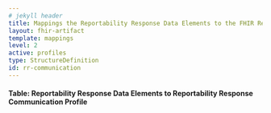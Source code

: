 ```yaml
---
# jekyll header
title: Mappings the Reportability Response Data Elements to the FHIR Reportability Response Communication Profile
layout: fhir-artifact
template: mappings
level: 2
active: profiles
type: StructureDefinition
id: rr-communication
---
```


#### Table: Reportability Response Data Elements to Reportability Response Communication Profile
<!--
|1. Reportability Response Data Element|2. Published mappings to CDA Conformance ID|3. Reportability Response Communication Profile elements|4. Target FHIR Profile elements referenced by the element in column 3|5. Target FHIR Profile elements referenced by the element in column 4|6. Target Profile|
|---|---|---|---|---|---|---|
|Reportability Response||[Communication](StructureDefinition-rr-communication-definitions.html#Communication)|||ECR Profile|
|Reportability Response Unique Identifier||[Communication.identifier](StructureDefinition-rr-communication-definitions.html#Communication.identifier)|||ECR Profil|
|Reportable Condition||[Communication.reasonCode](StructureDefinition-rr-communication-definitions.html#Communication.reasonCode)|||ECR Profil|
|Date and time of eICR Receipt||[Communication.received](StructureDefinition-rr-communication-definitions.html#Communication.received)|||US-Core Profile|
|eICR Encompassing Encounter ID||[Communication.context](StructureDefinition-rr-communication-definitions.html#Communication.context)|[Encounter.identifier](StructureDefinition-eicr-encounter.html#Encounter.identifier)||US-Core Profile|
|Patient||[Communication.subject](StructureDefinition-rr-communication-definitions.html#Communication.subject)|[Patient]({{site.data.fhir.uscore}}StructureDefinition-us-core-patient-definitions.html#Patient)||US-Core Profile|
|Patient ID Number|||[Patient.identifier]({{site.data.fhir.uscore}}StructureDefinition-us-core-patient-definitions.html#Patient.identifier)||US-Core Profile|
|Patient Name|||[Patient.name]({{site.data.fhir.uscore}}StructureDefinition-us-core-patient-definitions.html#Patient.name)||US-Core Profile|
|Patient Administrative Gender|||[Patient.gender]({{site.data.fhir.uscore}}StructureDefinition-us-core-patient-definitions.html#Patient.gender)||US-Core Profile|
|Patient Birth Date|||[Patient.birthDate]({{site.data.fhir.uscore}}StructureDefinition-us-core-patient-definitions.html#Patient.birthDate)||US-Core Profile|
|Patient Street Address|||[Patient.address]({{site.data.fhir.uscore}}StructureDefinition-us-core-patient-definitions.html#Patient.address)||US-Core Profile|
|Patient Email|||[Patient.telecom]({{site.data.fhir.uscore}}StructureDefinition-us-core-patient-definitions.html#Patient.telecom)||US-Core Profile|
|Patient Phone|||[Patient.telecom]({{site.data.fhir.uscore}}StructureDefinition-us-core-patient-definitions.html#Patient.telecom)||US-Core Profile|
|Patient Preferred Language|||[Patient.communication.language]({{site.data.fhir.uscore}}StructureDefinition-us-core-patient-definitions.html#Patient.communication.language)||US-Core Profile|
|Patient Race|||[Patient.extension(US Core Race)]({{site.data.fhir.uscore}}StructureDefinition-us-core-race.html)||US-Core Profile|
|Patient Ethnicity|||[Patient.extension(US Core Ethnicity)]({{site.data.fhir.uscore}}StructureDefinition-us-core-ethnicity.html)||US-Core Profile|
|Parent/ Guardian Email|||[Patient.contact.telecom]({{site.data.fhir.uscore}}StructureDefinition-us-core-patient-definitions.html#Patient.contact.telecom)||US-Core Profile|
|Parent/ Guardian Name|||[Patient.contact.name]({{site.data.fhir.uscore}}StructureDefinition-us-core-patient-definitions.html#Patient.contact.name)||US-Core Profile|
|Parent/ Guardian Phone|||[Patient.contact.telecom]({{site.data.fhir.uscore}}StructureDefinition-us-core-patient-definitions.html#Patient.contact.telecom)||US-Core Profile|
|Provider (Source)||[Communication.sender](StructureDefinition-rr-communication-definitions.html#Communication.sender)|[PractitionerRole]({{site.data.fhir.uscore}}StructureDefinition-us-core-practitionerrole-definitions.html#PractitionerRole)||US-Core Profile|
|Provider Address|||[PractitionerRole.organization]({{site.data.fhir}}StructureDefinition-practitionerrole-definitions.html#PractitionerRole.organization)|[Organization.address](StructureDefinition-ecr-organization-definitions.html#Organization.address)|ECR Profile|
|Provider Email|||[PractitionerRole.telecom]({{site.data.fhir.uscore}}StructureDefinition-us-core-practitionerrole-definitions.html#PractitionerRole.telecom)||US-Core Profile|
|Provider Fax|||[PractitionerRole.telecom]({{site.data.fhir.uscore}}StructureDefinition-us-core-practitionerrole-definitions.html#PractitionerRole.telecom)||US-Core Profile|
|Provider ID|||[PractitionerRole.identifier]({{site.data.fhir.uscore}}StructureDefinition-us-core-practitionerrole-definitions.html#PractitionerRole.identifier)||US-Core Profile|
|Provider Name|||[PractitionerRole.practitioner]({{site.data.fhir.uscore}}StructureDefinition-us-core-practitionerrole-definitions.html#PractitionerRole.practitioner)|[Practitioner.name]({{site.data.fhir.uscore}}StructureDefinition-us-core-practitioner-definitions.html#Practitioner.name)|US-Core Profile|
|Provider Phone|||[PractitionerRole.telecom]({{site.data.fhir.uscore}}StructureDefinition-us-core-practitionerrole-definitions.html#PractitionerRole.telecom)||US-Core Profile|
|Provider Facility/Office Name|||[PractitionerRole.organization]({{site.data.fhir.uscore}}StructureDefinition-us-core-practitionerrole-definitions.html#PractitionerRole.organization)|[Organization.name]StructureDefinition-ecr-organization-definitions.html#Organization.name)|ECR Profile|
|facility (source)||[Communication.sender](StructureDefinition-rr-communication-definitions.html#Communication.sender)|[Organization]StructureDefinition-ecr-organization#Organization)||ECR Profile|
|Facility Address|||[Organization.address]StructureDefinition-ecr-organization#Organization.address)||ECR Profile|
|Facility Fax|||[Organization.telecom]StructureDefinition-ecr-organization#Organization.telecom)||ECR Profile|
|Facility ID Number|||[Organization.identifier]StructureDefinition-ecr-organization#Organization.identifier)||ECR Profile|
|Facility Name|||[Organization.name]StructureDefinition-ecr-organization#Organization.name)||ECR Profile|
|Facility Phone|||[Organization.telecom]StructureDefinition-ecr-organization#Organization.telecom)||ECR Profile|
|Facility Type|||[Organization.type]StructureDefinition-ecr-organization#Organization.type)||ECR Profile|
|Responsible Agency (target)||[Communication.recipient](StructureDefinition-rr-communication-definitions.html#Communication.recipient)|[Organization]StructureDefinition-ecr-organization#Organization)||ECR Profile|
|Primary Responsible Agency (deprecated)|||||US-Core Profile|
|Location Relevance||[Communication.extension](StructureDefinition-extension-location-relevance.html)|||ECR Profile|
|Responsible Agency Address Information|||[Organization.address]StructureDefinition-ecr-organization#Organization.address)||ECR Profile|
|Responsible Agency Identifier|||[Organization.identifier]StructureDefinition-ecr-organization#Organization.identifier)||ECR Profile|
|Responsible Agency Contact Information|||[Organization.contact]StructureDefinition-ecr-organization#Organization.contact)||ECR Profile|
|Responsible Agency Description|||[Organization.type]StructureDefinition-ecr-organization#Organization.type)||ECR Profile|
|Responsible Agency Name|||[Organization.name]StructureDefinition-ecr-organization#Organization.name)||ECR Profile|
|routingEntity||[Communication.recipient](StructureDefinition-rr-communication-definitions.html#Communication.recipient)|[Organization]StructureDefinition-ecr-organization#Organization)||ECR Profile|
|Routing Entity Address Information|||[Organization.address]StructureDefinition-ecr-organization#Organization.address)||ECR Profile|
|Routing Entity Identifier|||[Organization.identifier]StructureDefinition-ecr-organization#Organization.identifier)||ECR Profile|
|Routing Entity Contact Information|||[Organization.contact]StructureDefinition-ecr-organization#Organization.contact)||ECR Profile|
|Routing Entity Description|||[Organization.type]StructureDefinition-ecr-organization#Organization.type)||ECR Profile|
|Routing Entity Name|||[Organization.name]StructureDefinition-ecr-organization#Organization.name)||ECR Profile|
|Reportability Response Priority||[Communication.category](StructureDefinition-rr-communication-definitions.html#Communication.category)|||ECR Profile|
|Reportability Response Subject||[Communication.topic.extension](StructureDefinition-extension-topic-subject.html)|||ECR Profile|
|Reportability Response Summary||[Communication.topic.extension](StructureDefinition-extension-topic-summary.html)|||ECR Profile|
|Determination of Reportability||[Communication.topic.extension](StructureDefinition-extension-topic-dor.html)|||ECR Profile|
|Determination of Reportability Reason||[Communication.topic.extension](StructureDefinition-extension-topic-dor-reason.html)|||ECR Profile|
|Determination of Reportability Rule||[Communication.topic.extension](StructureDefinition-extension-topic-dor-rule.html)|||US-Core Profile|
|eICR||[Communication.payload](StructureDefinition-rr-communication-definitions.html#Communication.payload)|||US-Core Profile|
|Reference to eICR CDA Document||[Communication.payload.contentReference](StructureDefinition-rr-communication-definitions.html#Communication.payload.contentReference)|||ECR Profile|
|eICR CDA Document ID||[Communication.payload.contentReference](StructureDefinition-rr-communication-definitions.html#Communication.payload.contentReference)|||ECR Profile|
|Filename of eICR||[Communication.payload.contentString](StructureDefinition-rr-communication-definitions.html#Communication.payload.contentReference.display)|||ECR Profile|
|Manually Initiated eICR||[Communication.payload.extension](StructureDefinition-extension-manual-init.html)|||ECR Profile|
|Initial Case Report Manual Initiation Reason||[Communication.payload.extension](StructureDefinition-extension-manual-init-reason.html)|||ECR Profile|
|Definition||[Communication.definition](StructureDefinition-rr-communication-definitions.html#Communication.definition)|[PlanDefinition](StructureDefinition-rr-plandefinition-definitions.html#PlanDefinition)||ECR Profile|
|External Resource Category|||[PlanDefinition.relatedArtifact.extension](StructureDefinition-extension-rel-artifact-category.html)||ECR Profile|
|External Resource Priority|||[PlanDefinition.relatedArtifact.extension](StructureDefinition-extension-rel-artifact-priority.html)||ECR Profile|
|External Resource Description|||[PlanDefinition.relatedArtifact](StructureDefinition-rr-plandefinition-definitions.html#PlanDefinition.relatedArtifact)|[RelatedArtifact.display]({{site.data.fhir.path}}metadatatypes-definitions.html#RelatedArtifact.type)|ECR Profile|
|External Resource Link||||[RelatedArtifact.url]({{site.data.fhir.path}}metadatatypes-definitions.html#RelatedArtifact.url)|US-Core Profile|
|Reporting Timeframe|||[PlanDefinition.action.timing](StructureDefinition-rr-plandefinition-definitions.html#PlanDefinition.action.timingTiming)||US-Core Profile|
|Authoring Agency|||[PlanDefinition.publisher.extension](StructureDefinition-extension-publisher-reference.html)|[Organization]StructureDefinition-ecr-organization)|ECR Profile|
|Authoring Agency Name||||[Organization.name]StructureDefinition-ecr-organization)|ECR Profile|
|Authoring Agency Identifier||||[Organization.identifier]StructureDefinition-ecr-organization)|ECR Profile|
|Authoring Agency Description||||[Organization.type]StructureDefinition-ecr-organization)|ECR Profile|
|Authoring Agency Contact Information||||[Organization.contact]StructureDefinition-ecr-organization)|ECR Profile|
|Authoring Agency Address Information||||[Organization.address]StructureDefinition-ecr-organization)|ECR Profile|
{:.grid}
!-->